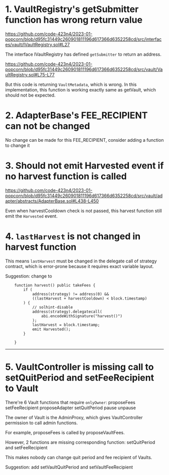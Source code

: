# 1. VaultRegistry's getSubmitter function has wrong return value

https://github.com/code-423n4/2023-01-popcorn/blob/d95fc31449c260901811196d617366d6352258cd/src/interfaces/vault/IVaultRegistry.sol#L27

The interface IVaultRegistry has defined `getSubmitter` to return an address.

https://github.com/code-423n4/2023-01-popcorn/blob/d95fc31449c260901811196d617366d6352258cd/src/vault/VaultRegistry.sol#L75-L77

But this code is returning `VaultMetadata`, which is wrong. In this implementation, this function is working exactly same as getVault, which should not be expected.

# 2. AdapterBase's FEE_RECIPIENT can not be changed

No change can be made for this FEE_RECIPIENT, consider adding a function to change it

# 3. Should not emit Harvested event if no harvest function is called

https://github.com/code-423n4/2023-01-popcorn/blob/d95fc31449c260901811196d617366d6352258cd/src/vault/adapter/abstracts/AdapterBase.sol#L438-L450

Even when harvestCooldown check is not passed, this harvest function still emit the `Harvested` event.

# 4. `lastHarvest` is not changed in harvest function

This means `lastHarvest` must be changed in the delegate call of strategy contract, which is error-prone because it requires exact variable layout.

Suggestion: change to

```
    function harvest() public takeFees {
        if (
            address(strategy) != address(0) &&
            ((lastHarvest + harvestCooldown) < block.timestamp)
        ) {
            // solhint-disable
            address(strategy).delegatecall(
                abi.encodeWithSignature("harvest()")
            );
            lastHarvest = block.timestamp;
            emit Harvested();
        }

    }
```

----

# 5. VaultController is missing call to setQuitPeriod and  setFeeRecipient to Vault

There're 6 Vault functions that require `onlyOwner`: proposeFees setFeeRecipient proposeAdapter setQuitPeriod pause unpause

The owner of Vault is the AdminProxy, which gives VaultController permission to call admin functions.

For example, proposeFees is called by proposeVaultFees.

However, 2 functions are missing corresponding function:   setQuitPeriod and  setFeeRecipient

This makes nobody can change quit period  and fee recipient of Vaults.

Suggestion: add setVaultQuitPeriod  and setVaultFeeRecipient